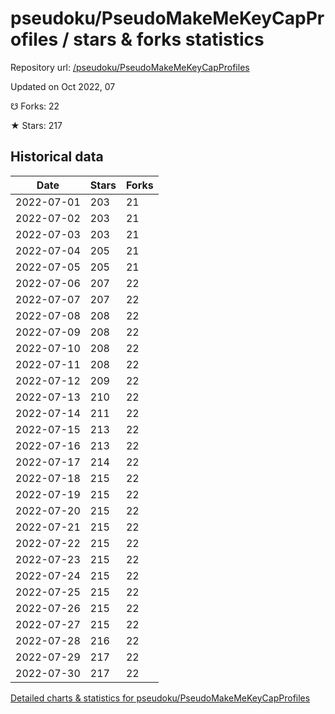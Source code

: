 # pseudoku/PseudoMakeMeKeyCapProfiles / stars & forks statistics

Repository url: [/pseudoku/PseudoMakeMeKeyCapProfiles](https://github.com/pseudoku/PseudoMakeMeKeyCapProfiles)

Updated on Oct 2022, 07

☋ Forks: 22

★ Stars: 217

## Historical data
| Date | Stars | Forks |
|------|-------|-------|
| 2022-07-01 | 203 | 21 | 
| 2022-07-02 | 203 | 21 | 
| 2022-07-03 | 203 | 21 | 
| 2022-07-04 | 205 | 21 | 
| 2022-07-05 | 205 | 21 | 
| 2022-07-06 | 207 | 22 | 
| 2022-07-07 | 207 | 22 | 
| 2022-07-08 | 208 | 22 | 
| 2022-07-09 | 208 | 22 | 
| 2022-07-10 | 208 | 22 | 
| 2022-07-11 | 208 | 22 | 
| 2022-07-12 | 209 | 22 | 
| 2022-07-13 | 210 | 22 | 
| 2022-07-14 | 211 | 22 | 
| 2022-07-15 | 213 | 22 | 
| 2022-07-16 | 213 | 22 | 
| 2022-07-17 | 214 | 22 | 
| 2022-07-18 | 215 | 22 | 
| 2022-07-19 | 215 | 22 | 
| 2022-07-20 | 215 | 22 | 
| 2022-07-21 | 215 | 22 | 
| 2022-07-22 | 215 | 22 | 
| 2022-07-23 | 215 | 22 | 
| 2022-07-24 | 215 | 22 | 
| 2022-07-25 | 215 | 22 | 
| 2022-07-26 | 215 | 22 | 
| 2022-07-27 | 215 | 22 | 
| 2022-07-28 | 216 | 22 | 
| 2022-07-29 | 217 | 22 | 
| 2022-07-30 | 217 | 22 | 


[Detailed charts & statistics for pseudoku/PseudoMakeMeKeyCapProfiles](https://reviewgithub.com/rep/pseudoku/PseudoMakeMeKeyCapProfiles)
